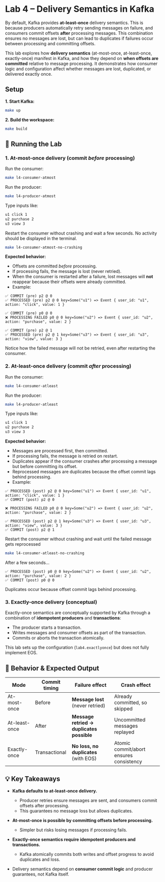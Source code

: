 # Lab 4 – Delivery Semantics in Kafka 

By default, Kafka provides **at-least-once** delivery semantics. This is because producers automatically retry sending messages on failure, and consumers commit offsets **after** processing messages. This combination ensures no messages are lost, but can lead to duplicates if failures occur between processing and committing offsets.

This lab explores how **delivery semantics** (at-most-once, at-least-once, exactly-once) manifest in Kafka, and how they depend on **when offsets are committed** relative to message processing. It demonstrates how consumer logic and configuration affect whether messages are lost, duplicated, or delivered exactly once.

## Setup

**1. Start Kafka:**
```bash
make up
```

**2. Build the workspace:**
```bash
make build
```

## 🧪 Running the Lab

### 1. At-most-once delivery (commit *before* processing)

Run the consumer:
```bash
make l4-consumer-atmost
```

Run the producer:
```bash
make l4-producer-atmost
```

Type inputs like:
```bash
u1 click 1
u2 purchase 2
u3 view 3
```

Restart the consumer without crashing and wait a few seconds. No activity should be displayed in the terminal.

```bash
make l4-consumer-atmost-no-crashing
```

**Expected behavior:**
- Offsets are committed *before* processing.
- If processing fails, the message is lost (never retried).
- When the consumer is restarted after a failure, lost messages will **not** reappear because their offsets were already committed.
- Example:
```
✅ COMMIT (pre) p2 @ 0
✅ PROCESSED (pre) p2 @ 0 key=Some("u1") => Event { user_id: "u1", action: "click", value: 1 }

✅ COMMIT (pre) p0 @ 0
❌ PROCESSING FAILED p0 @ 0 key=Some("u2") => Event { user_id: "u2", action: "purchase", value: 2 }

✅ COMMIT (pre) p2 @ 1
✅ PROCESSED (pre) p2 @ 1 key=Some("u3") => Event { user_id: "u3", action: "view", value: 3 }
```
Notice how the failed message will not be retried, even after restarting the consumer.

### 2. At-least-once delivery (commit *after* processing)

Run the consumer:
```bash
make l4-consumer-atleast
```

Run the producer:
```bash
make l4-producer-atleast
```

Type inputs like:
```bash
u1 click 1
u2 purchase 2
u3 view 3
```

**Expected behavior:**
- Messages are processed first, then committed.
- If processing fails, the message is retried on restart.
- Duplicates appear if the consumer crashes after processing a message but before committing its offset.
- Reprocessed messages are duplicates because the offset commit lags behind processing.
- Example:
```
✅ PROCESSED (post) p2 @ 0 key=Some("u1") => Event { user_id: "u1", action: "click", value: 1 }
✅ COMMIT (post) p2 @ 0

❌ PROCESSING FAILED p0 @ 0 key=Some("u2") => Event { user_id: "u2", action: "purchase", value: 2 }

✅ PROCESSED (post) p2 @ 1 key=Some("u3") => Event { user_id: "u3", action: "view", value: 3 }
✅ COMMIT (post) p2 @ 1
```

Restart the consumer without crashing and wait until the failed message gets reprocessed

```bash
make l4-consumer-atleast-no-crashing
```

After a few seconds...
```
✅ PROCESSED (post) p0 @ 0 key=Some("u2") => Event { user_id: "u2", action: "purchase", value: 2 }
✅ COMMIT (post) p0 @ 0
```
Duplicates occur because offset commit lags behind processing.

### 3. Exactly-once delivery (conceptual)

Exactly-once semantics are conceptually supported by Kafka through a combination of **idempotent producers** and **transactions**:
- The producer starts a transaction.
- Writes messages and consumer offsets as part of the transaction.
- Commits or aborts the transaction atomically.

This lab sets up the configuration (`lab4.exactlyonce`) but does not fully implement EOS.

## 🧼 Behavior & Expected Output

| Mode            | Commit timing | Failure effect                          | Crash effect                         |
|-----------------|---------------|-----------------------------------------|---------------------------------------|
| At-most-once    | Before        | **Message lost** (never retried)            | Already committed, so skipped         |
| At-least-once   | After         | **Message retried → duplicates possible**   | Uncommitted messages replayed         |
| Exactly-once    | Transactional | **No loss, no duplicates** (with EOS)       | Atomic commit/abort ensures consistency |

## 💡 Key Takeaways

- **Kafka defaults to at-least-once delivery.**  
  - Producer retries ensure messages are sent, and consumers commit offsets after processing.  
  - This guarantees no message loss but allows duplicates.

- **At-most-once is possible by committing offsets before processing.**  
  - Simpler but risks losing messages if processing fails.

- **Exactly-once semantics require idempotent producers and transactions.**  
  - Kafka atomically commits both writes and offset progress to avoid duplicates and loss.

- Delivery semantics depend on **consumer commit logic** and producer guarantees, not Kafka itself.
